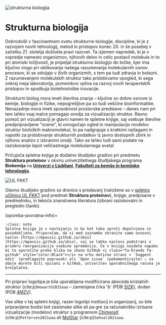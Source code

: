 ![strukturna biologija](logo/logo_sbio_l.png)

# Strukturna biologija

Dobrodošli v fascinantnem svetu strukturne biologije, discipline, ki je z razvojem novih tehnologij, metod in pristopov konec 20. in še posebej v začetku 21. stoletja doživela pravi razcvet. Ta izjemen napredek, ki je v ospredje namesto organizmov, njihovih delov in celic postavil molekule in to pri atomski ločljivosti, je pripeljal strukturno biologijo do točke, kjer ima ključno vlogo pri oblikovanju našega razumevanja molekularnih osnov procesov, ki se odvijajo v živih organizmih, s tem pa tudi zdravja in bolezni. Z razumevanjem molekulskih struktur tako pridobivamo vpogled, ki sega onkraj meja laboratorija, pomembno vpliva na razvoj novih terapevtskih pristopov in spodbuja biotehnološke inovacije.

Strukturni biolog mora imeti številna znanja – ključne so dobre osnove iz kemije, biologije in fizike, nepogrešljive pa so tudi veščine bioinformatike. Nenazadnje mora imeti sposobnost prostorske predstave – danes nam pri tem lahko vsaj malce pomagajo orodja za vizualizacijo struktur. Ravno pomoč pri vizualizaciji je glavni namen te spletne knjige, saj vsebuje številne predpripravljene "scene", ki omogočajo ogled in manipulacijo modelov struktur bioloških makromolekul, to pa nadgrajuje s kratkimi razlagami in napotki za pridobivanje strukturnih podatkov iz javno dostopnih zbirk in njihovo analizo z izbranimi orodji. Tako se lahko tudi sami podate na raziskovanje lepot veličastnega molekularnega sveta!

Pričujoča spletna knjiga je dodatno študijsko gradivo pri predmetu **Struktura proteinov** v okviru univerzitetnega študijskega programa **Biokemija** na [**Univerzi v Ljubljani**](https://www.uni-lj.si/), [**Fakulteti za kemijo in kemijsko tehnologijo**](https://fkkt.uni-lj.si/).

![UL FKKT](logo/UL_FKKT_logoHOR-RGB_barv.png)

Glavno študijsko gradivo so drsnice s predavanj (naložene so v [spletno učilnico UL FKKT](https://ucilnica.fkkt.uni-lj.si) pod predmet **Struktura proteinov**), knjige, predpisane v predmetniku, in tekoča znanstvena literatura (izbrani raziskovalni in pregledni članki).

(opomba-povratna-info)=
```{admonition} Opomba
:class: note
Spletna knjiga je v nastajanju in bo kot taka sproti dopolnjena in posodobljena. Priporočam, da si med zaznamke shranite samo osnovni naslov [https://mpavsic.github.io/sbio](https://mpavsic.github.io/sbio), saj se lahko naslovi podstrani v primeru reorganizacije vsebine spremenijo. Če v knjigi najdete napako mi to sporočite preko klika na ikono GitHub <i class="fa-brands fa-github" style="color:Black"></i> na vrhu dotične strani > `Suggest edit` (predlagajte popravek) ali `Open issue` (pokomentirajte) – za oboje morete biti vpisani v GitHub, ustvaritev uporabniškega računa je brezplačna.
```

---

Pri pripravi logotipa je bila uporabljena modificirana abeceda kristalnih struktur {cite:p}`Howarth2015aaa` – zamenjana črka 'b' (PDB [5IZK](https://www.rcsb.org/structure/5IZK)), dodan <i class="fa fa-heart" style="color:Red"></i> (PDB [4MZV](https://www.rcsb.org/structure/4MZV)).

Vse slike v tej spletni knjigi, razen logotipi institucij in organizacij, so bile pripravljene bodisi kot zaslonske slike ali pa gre za računalniško izrisane vizualizacije (modelov) struktur s programom [ChimeraX](https://www.cgl.ucsf.edu/chimerax/) {cite:p}`Pettersen2021aaa` ali [MolStar](https://molstar.org/) {cite:p}`Sehnal2021aaa`.
